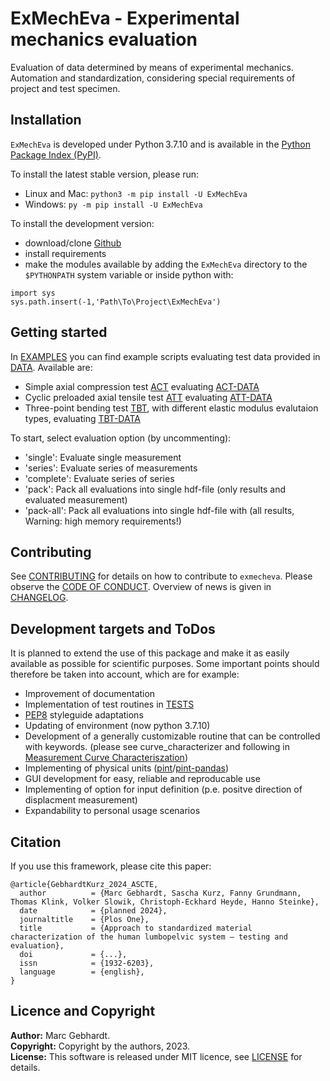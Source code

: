 # ExMechEva - Experimental mechanics evaluation

Evaluation of data determined by means of experimental mechanics.
Automation and standardization, considering special requirements of project and test specimen.

## Installation
`ExMechEva` is developed under Python 3.7.10 and is available in the [Python Package Index (PyPI)](https://pypi.org/project/ExMechEva/).

To install the latest stable version, please run:  
- Linux and Mac: `python3 -m pip install -U ExMechEva`
- Windows: `py -m pip install -U ExMechEva`   

To install the development version:  
- download/clone [Github](https://github.com/MarcGebhardt/ExMechEva)
- install requirements
- make the modules available by adding the `ExMechEva` directory to the `$PYTHONPATH` system variable or inside python with:  
```
import sys
sys.path.insert(-1,'Path\To\Project\ExMechEva')
```

## Getting started
In [EXAMPLES](./scripts/00_examples) you can find example scripts evaluating test data provided in [DATA](./data/test).
Available are:
- Simple axial compression test [ACT](./scripts/00_examples/ACT_Test.py) evaluating [ACT-DATA](./data/Test/ACT/Series_Test/)
- Cyclic preloaded axial tensile test [ATT](./scripts/00_examples/ATT_Test.py) evaluating [ATT-DATA](./data/Test/ATT/Series_Test/)
- Three-point bending test [TBT](./scripts/00_examples/TBT_Test.py), with different elastic modulus evalutaion types, evaluating [TBT-DATA](./data/Test/TBT/Series_Test/)

To start, select evaluation option (by uncommenting):
- 'single': Evaluate single measurement
- 'series': Evaluate series of measurements
- 'complete': Evaluate series of series
- 'pack': Pack all evaluations into single hdf-file (only results and evaluated measurement)
- 'pack-all': Pack all evaluations into single hdf-file with (all results, Warning: high memory requirements!)

## Contributing
See [CONTRIBUTING](./CONTRIBUTING.md) for details on how to contribute to `exmecheva`.
Please observe the [CODE OF CONDUCT](./CODE_OF_CONDUCT.md).
Overview of news is given in [CHANGELOG](./CHANGELOG.md).

## Development targets and ToDos
It is planned to extend the use of this package and make it as easily available as possible for scientific purposes.
Some important points should therefore be taken into account, which are for example:
- Improvement of documentation
- Implementation of test routines in [TESTS](./tests/)
- [PEP8](https://peps.python.org/pep-0008/) styleguide adaptations
- Updating of environment (now python 3.7.10)
- Development of a generally customizable routine that can be controlled with keywords. 
  (please see curve_characterizer and following in [Measurement Curve Characteriszation](./exmecheva/common/mc_char.py))
- Implementing of physical units ([pint](https://github.com/hgrecco/pint)/[pint-pandas](https://github.com/hgrecco/pint-pandas))
- GUI development for easy, reliable and reproducable use
- Implementing of option for input definition (p.e. positve direction of displacment measurement)
- Expandability to personal usage scenarios

## Citation
If you use this framework, please cite this paper:
```
@article{GebhardtKurz_2024_ASCTE,
  author          = {Marc Gebhardt, Sascha Kurz, Fanny Grundmann, Thomas Klink, Volker Slowik, Christoph-Eckhard Heyde, Hanno Steinke},
  date            = {planned 2024},
  journaltitle    = {Plos One},
  title           = {Approach to standardized material characterization of the human lumbopelvic system – testing and evaluation},
  doi             = {...},
  issn            = {1932-6203},
  language        = {english},
}
```
## Licence and Copyright
**Author:** Marc Gebhardt.  
**Copyright:** Copyright by the authors, 2023.  
**License:** This software is released under MIT licence, see [LICENSE](./LICENSE) for details.
